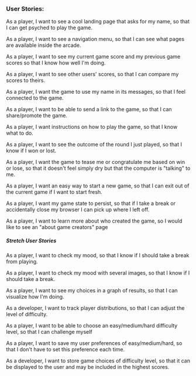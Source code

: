 ### User Stories:

As a player, I want to see a cool landing page that asks for my name, so that I can get psyched to play the game.

As a player, I want to see a navigation menu, so that I can see what pages are available inside the arcade. 

As a player, I want to see my current game score and my previous game scores so that I know how well I'm doing. 

As a player, I want to see other users' scores, so that I can compare my scores to theirs.

As a player, I want the game to use my name in its messages, so that I feel connected to the game. 

As a player, I want to be able to send a link to the game, so that I can share/promote the game.

As a player, I want instructions on how to play the game, so that I know what to do.

As a player, I want to see the outcome of the round I just played, so that I know if I won or lost.

As a player, I want the game to tease me or congratulate me based on win or lose, so that it doesn't feel simply dry but that the computer is "talking" to me.

As a player, I want an easy way to start a new game, so that I can exit out of the current game if I want to start fresh.

As a player, I want my game state to persist, so that if I take a break or accidentally close my browser I can pick up where I left off.

As a player, I want to learn more about who created the game, so I would like to see an "about game creators" page

##### Stretch User Stories

As a player, I want to check my mood, so that I know if I should take a break from playing. 

As a player, I want to check my mood with several images, so that I know if I should take a break. 

As a player, I want to see my choices in a graph of results, so that I can visualize how I'm doing.

As a developer, I want to track player distributions, so that I can adjust the level of difficulty.

As a player, I want to be able to choose an easy/medium/hard difficulty level, so that I can challenge myself

As a player, I want to save my user preferences of easy/medium/hard, so that I don't have to set this preference each time. 

As a developer, I want to store game choices of difficulty level, so that it can be displayed to the user and may be included in the highest scores.
